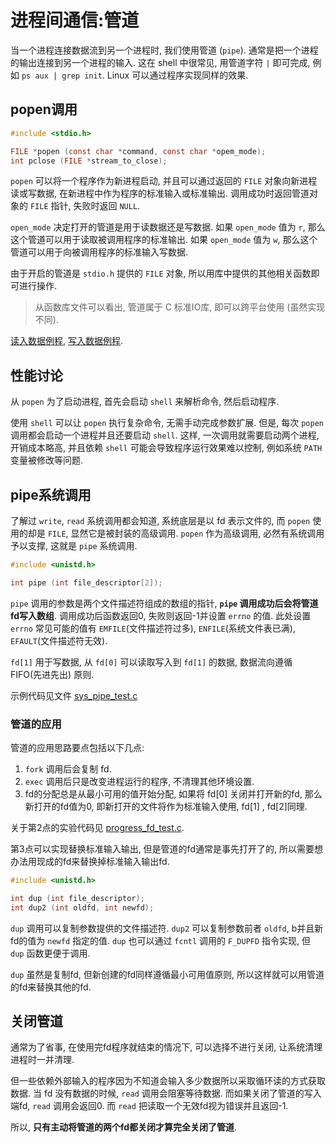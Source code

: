 # 进程间通信:管道
当一个进程连接数据流到另一个进程时, 我们使用管道 (`pipe`). 通常是把一个进程的输出连接到另一个进程的输入. 这在 shell 中很常见, 用管道字符 `|` 即可完成, 例如 `ps aux | grep init`. Linux 可以通过程序实现同样的效果.

## popen调用
```C
#include <stdio.h>

FILE *popen (const char *command, const char *opem_mode);
int pclose (FILE *stream_to_close);
```
`popen` 可以将一个程序作为新进程启动, 并且可以通过返回的 `FILE` 对象向新进程读或写数据, 在新进程中作为程序的标准输入或标准输出. 调用成功时返回管道对象的 `FILE` 指针, 失败时返回 `NULL`.

`open_mode` 决定打开的管道是用于读数据还是写数据. 如果 `open_mode` 值为 `r`, 那么这个管道可以用于读取被调用程序的标准输出. 如果 `open_mode` 值为 `w`, 那么这个管道可以用于向被调用程序的标准输入写数据.

由于开启的管道是 `stdio.h` 提供的 `FILE` 对象, 所以用库中提供的其他相关函数即可进行操作.

>从函数库文件可以看出, 管道属于 C 标准IO库, 即可以跨平台使用 (虽然实现不同).

[读入数据例程](./code/pipe_read.c), [写入数据例程](./code/pipe_write.c).

## 性能讨论
从 `popen` 为了启动进程, 首先会启动 `shell` 来解析命令, 然后启动程序.

使用 `shell` 可以让 `popen` 执行复杂命令, 无需手动完成参数扩展. 但是, 每次 `popen` 调用都会启动一个进程并且还要启动 `shell`. 这样, 一次调用就需要启动两个进程, 开销成本略高, 并且依赖 `shell` 可能会导致程序运行效果难以控制, 例如系统 `PATH` 变量被修改等问题.

## pipe系统调用
了解过 `write`, `read` 系统调用都会知道, 系统底层是以 fd 表示文件的, 而 `popen` 使用的却是 `FILE`, 显然它是被封装的高级调用. `popen` 作为高级调用, 必然有系统调用予以支撑, 这就是 `pipe` 系统调用.
```C
#include <unistd.h>

int pipe (int file_descriptor[2]);
```
`pipe` 调用的参数是两个文件描述符组成的数组的指针, **`pipe` 调用成功后会将管道fd写入数组**. 调用成功后函数返回0, 失败则返回-1并设置 `errno` 的值. 此处设置 `errno` 常见可能的值有 `EMFILE`(文件描述符过多), `ENFILE`(系统文件表已满), `EFAULT`(文件描述符无效).

`fd[1]` 用于写数据, 从 `fd[0]` 可以读取写入到 `fd[1]` 的数据, 数据流向遵循 FIFO(先进先出) 原则.

示例代码见文件 [sys_pipe_test.c](./code/sys_pipe_test.c)

### 管道的应用
管道的应用思路要点包括以下几点:
1. `fork` 调用后会复制 fd.
2. `exec` 调用后只是改变进程运行的程序, 不清理其他环境设置. 
3. fd的分配总是从最小可用的值开始分配, 如果将 fd[0] 关闭并打开新的fd, 那么新打开的fd值为0, 即新打开的文件将作为标准输入使用, fd[1] , fd[2]同理.

关于第2点的实验代码见 [progress_fd_test.c](./code/progress_fd_test.c). 

第3点可以实现替换标准输入输出, 但是管道的fd通常是事先打开了的, 所以需要想办法用现成的fd来替换掉标准输入输出fd.

```C
#include <unistd.h>

int dup (int file_descriptor);
int dup2 (int oldfd, int newfd);
```

`dup` 调用可以复制参数提供的文件描述符. `dup2` 可以复制参数前者 `oldfd`, b并且新fd的值为 `newfd` 指定的值. `dup` 也可以通过 `fcntl` 调用的 `F_DUPFD` 指令实现, 但 `dup` 函数更便于调用.

`dup` 虽然是复制fd, 但新创建的fd同样遵循最小可用值原则, 所以这样就可以用管道的fd来替换其他的fd.

## 关闭管道
通常为了省事, 在使用完fd程序就结束的情况下, 可以选择不进行关闭, 让系统清理进程时一并清理. 

但一些依赖外部输入的程序因为不知道会输入多少数据所以采取循环读的方式获取数据. 当 fd 没有数据的时候, `read` 调用会阻塞等待数据. 而如果关闭了管道的写入端fd, `read` 调用会返回0. 而 `read` 把读取一个无效fd视为错误并且返回-1.

所以, **只有主动将管道的两个fd都关闭才算完全关闭了管道**.
